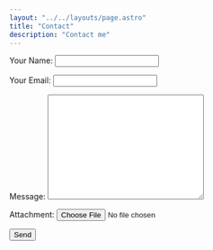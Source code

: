 ```yaml
---
layout: "../../layouts/page.astro"
title: "Contact"
description: "Contact me"
---
```


<form name="contact" method="POST" action="/contact/success" data-netlify="true">
  <p>
    <label>Your Name: <input type="text" name="name" required /></label>
  </p>
  <p>
    <label>Your Email: <input type="email" name="email" required /></label>
  </p>
  <p>
    <label>Message: <textarea name="message" rows="12" cols="32" required></textarea></label>
  </p>
  <p>
    <label>Attachment: <input type="file" name="attachment" rows="12" cols="32" required /></label>
  </p>
  <p>
    <button type="submit">Send</button>
  </p>
</form>
